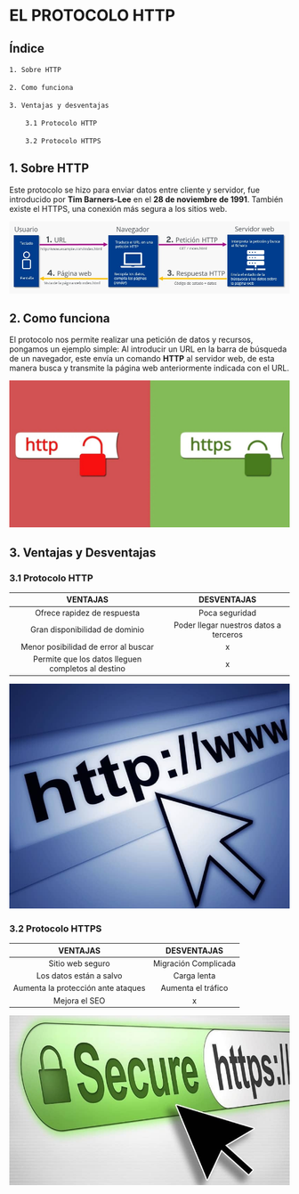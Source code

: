 # EL PROTOCOLO HTTP

## Índice
```
1. Sobre HTTP

2. Como funciona

3. Ventajas y desventajas

    3.1 Protocolo HTTP

    3.2 Protocolo HTTPS
```
## 1. Sobre HTTP

Este protocolo se hizo para enviar datos entre cliente y servidor, fue introducido por **Tim Barners-Lee** en el **28 de noviembre de 1991**. También existe el HTTPS, una conexión más segura a los sitios web.

![ImagenHTTP](https://github.com/loltop776/SMX2-M8UF1A1-HistoriaWeb-1989-1994-TheHTTPProtocol-JesusFortea/blob/main/FOTOS/Sin%20t%C3%ADtulo.jpg "ImagenHTTP")

## 2. Como funciona

El protocolo nos permite realizar una petición de datos y recursos, pongamos un ejemplo simple: Al introducir un URL en la barra de búsqueda de un navegador, este envía un comando **HTTP** al servidor web, de esta manera busca y transmite la página web anteriormente indicada con el URL.

![ImagenEjHTTP](https://github.com/loltop776/SMX2-M8UF1A1-HistoriaWeb-1989-1994-TheHTTPProtocol-JesusFortea/blob/main/FOTOS/HTTP%20y%20HTTPS.jpg "ImagenEjHTTP")

## 3. Ventajas y Desventajas

###     3.1 Protocolo HTTP

| VENTAJAS | DESVENTAJAS |
| :-------------------: | :-------------------: |
| Ofrece rapidez de respuesta | Poca seguridad |
| Gran disponibilidad de dominio | Poder llegar nuestros datos a terceros |
| Menor posibilidad de error al buscar | x |
| Permite que los datos lleguen completos al destino | x |

![ImagenHTTPparatabla](https://github.com/loltop776/SMX2-M8UF1A1-HistoriaWeb-1989-1994-TheHTTPProtocol-JesusFortea/blob/main/FOTOS/HTTP%20para%20tabla.jpg "ImagenHTTPparatabla")

###     3.2 Protocolo HTTPS

| VENTAJAS | DESVENTAJAS |
| :-------------------: | :-------------------: |
| Sitio web seguro | Migración Complicada |
| Los datos están a salvo | Carga lenta |
| Aumenta la protección ante ataques | Aumenta el tráfico |
| Mejora el SEO | x |

![ImagenHTTPSparatabla](https://github.com/loltop776/SMX2-M8UF1A1-HistoriaWeb-1989-1994-TheHTTPProtocol-JesusFortea/blob/main/FOTOS/HTTPS%20para%20tabla.jpg "ImagenHTTPparatabla")
